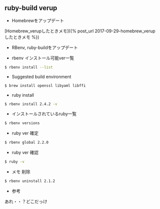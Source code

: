 ## ruby-build verup

- Homebrewをアップデート

[Homebrew_verupしたときメモ]({% post_url 2017-09-29-homebrew_verupしたときメモ %})

- RBenv, ruby-buildをアップデート

- rbenv インストール可能ver一覧

```sh
$ rbenv install --list
```

- Suggested build environment

```sh
$ brew install openssl libyaml libffi
```

- ruby install

```sh
$ rbenv install 2.4.2 -v
```

- インストールされているruby一覧

```sh
$ rbenv versions
```

- ruby ver 確定

```sh
$ rbenv global 2.2.0
```

- ruby ver 確認

```sh
$ ruby -v
```

- メモ 削除

```sh
$ rbenv uninstall 2.1.2
```

- 参考

あれ・・？どこだっけ
